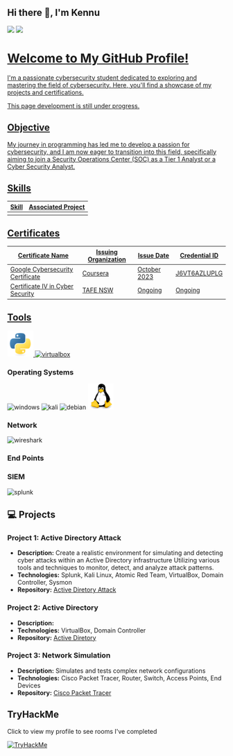 ## Hi there 👋, I'm Kennu
<a href="https://www.linkedin.com/in/kennuchallenger/"><img src="https://img.shields.io/badge/LinkedIn-0077B5?style=for-the-badge&logo=linkedin&logoColor=white" /></a>
<a href="https://tryhackme.com/p/KennuC"><img src="https://img.shields.io/badge/TryHackMe-212C42?style=for-the-badge&logo=tryhackme&logoColor=white"/>


# Welcome to My GitHub Profile!
I'm a passionate cybersecurity student dedicated to exploring and mastering the field of cybersecurity. Here, you'll find a showcase of my projects and certifications. 


This page development is still under progress.
## Objective

My journey in programming has led me to develop a passion for cybersecurity, and I am now eager to transition into this field, specifically aiming to join a Security Operations Center (SOC) as a Tier 1 Analyst or a Cyber Security Analyst.

## Skills

| Skill                                         | Associated Project         |
|-----------------------------------------------|----------------------------|
|   | |

## Certificates
| Certificate Name                         | Issuing Organization      | Issue Date      | Credential ID    |
| ---------------------------------------- | ------------------------- | --------------- | ---------------- |
| [Google Cybersecurity Certificate](https://www.coursera.org/professional-certificates/google-cybersecurity) | Coursera               | October 2023    | [J6VT6AZLUPLG](https://www.coursera.org/account/accomplishments/professional-cert/J6VT6AZLUPLG)        |
| [Certificate IV in Cyber Security](https://www.tafensw.edu.au/course-areas/information-and-communication-technology/courses/certificate-iv-in-cyber-security--22603VIC-01) | TAFE NSW               | Ongoing    |  Ongoing       |

## Tools
<p align="left"> 
  <img src="https://raw.githubusercontent.com/devicons/devicon/master/icons/python/python-original.svg" alt="python" width="60" height="60"/>
  <img src="https://www.vectorlogo.zone/logos/virtualbox/virtualbox-icon.svg" alt="virtualbox" width="60" height="60"/> </a>
  
</p>

### Operating Systems
<p align="left"> 
  <img src="https://upload.wikimedia.org/wikipedia/commons/5/5f/Windows_logo_-_2012.svg" alt="windows" width="60" height="60"/>
  <img src="https://upload.wikimedia.org/wikipedia/commons/2/2b/Kali-dragon-icon.svg" alt="kali" width="60" height="60"/>
  <img src="https://www.debian.org/logos/openlogo-nd.svg" alt="debian" width="60" height="60"/>
  <img src="https://raw.githubusercontent.com/devicons/devicon/master/icons/linux/linux-original.svg" alt="linux" width="60" height="60"/>

### Network
<p align="left"> 
  <img src="https://upload.wikimedia.org/wikipedia/commons/d/df/Wireshark_icon.svg" alt="wireshark" width="60" height="60"/>
</p>

### End Points


### SIEM
<p align="left"> 
  <img src="https://github.com/KennuC/KennuC/assets/131323586/c296a199-c9e7-4a1e-ab00-86b6320a4c59" alt="splunk" width="60" height="60"/>
</p>


## 💻 Projects

### Project 1: Active Directory Attack
- **Description:** Create a realistic environment for simulating and detecting cyber attacks within an Active Directory infrastructure Utilizing various tools and techniques to monitor, detect, and analyze attack patterns.
- **Technologies:** Splunk, Kali Linux, Atomic Red Team, VirtualBox, Domain Controller, Sysmon
- **Repository:** [Active Diretory Attack](https://github.com/KennuC/ActiveDirectoryAttack/)

### Project 2: Active Directory
- **Description:** 
- **Technologies:** VirtualBox, Domain Controller
- **Repository:** [Active Diretory](https://github.com/KennuC/ActiveDirectory/)

### Project 3: Network Simulation
- **Description:** Simulates and tests complex network configurations
- **Technologies:** Cisco Packet Tracer, Router, Switch, Access Points, End Devices
- **Repository:** [Cisco Packet Tracer](https://github.com/KennuC/CiscoPacketTracer)

## TryHackMe 
Click to view my profile to see rooms I've completed
<p><a href="https://tryhackme.com/p/KennuC" target="_blank" rel="noreferrer"> <img src="https://tryhackme-badges.s3.amazonaws.com/KennuC.png" alt="TryHackMe"></p>
